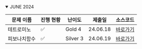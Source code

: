 <details open>
<summary>JUNE 2024</summary>

| 문제 이름  | 진행 현황            | 난이도      | 제출일      | 소스코드                                            |
|--------| -------------------- |----------|----------|-------------------------------------------------|
| 테트로미노  | :white_check_mark:   | Gold 4   | 24.06.18 | [바로가기](JAVA/BOJ/src/Gold/BOJ14500_테트로미노.java)   |
| 피보나치함수 | :white_check_mark:   | Silver 3 | 24.06.19 | [바로가기](JAVA/BOJ/src/Silver/BOJ1003_피보나치함수.java) |

</details>



<!-- :white_large_square: :white_check_mark: -->
